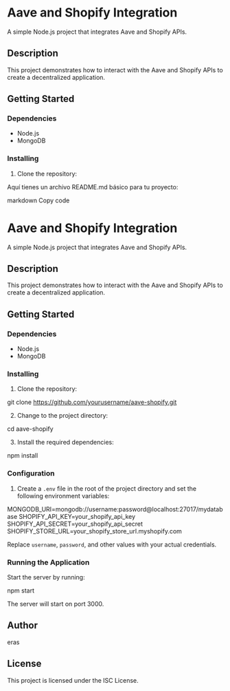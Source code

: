 # Aave and Shopify Integration

A simple Node.js project that integrates Aave and Shopify APIs.

## Description

This project demonstrates how to interact with the Aave and Shopify APIs to create a decentralized application.

## Getting Started

### Dependencies

- Node.js
- MongoDB

### Installing

1. Clone the repository:

Aquí tienes un archivo README.md básico para tu proyecto:

markdown
Copy code
# Aave and Shopify Integration

A simple Node.js project that integrates Aave and Shopify APIs.

## Description

This project demonstrates how to interact with the Aave and Shopify APIs to create a decentralized application.

## Getting Started

### Dependencies

- Node.js
- MongoDB

### Installing

1. Clone the repository:

git clone https://github.com/yourusername/aave-shopify.git


2. Change to the project directory:

cd aave-shopify


3. Install the required dependencies:

npm install


### Configuration

1. Create a `.env` file in the root of the project directory and set the following environment variables:

MONGODB_URI=mongodb://username:password@localhost:27017/mydatabase
SHOPIFY_API_KEY=your_shopify_api_key
SHOPIFY_API_SECRET=your_shopify_api_secret
SHOPIFY_STORE_URL=your_shopify_store_url.myshopify.com

Replace `username`, `password`, and other values with your actual credentials.

### Running the Application

Start the server by running:

npm start


The server will start on port 3000.

## Author

eras

## License

This project is licensed under the ISC License.


